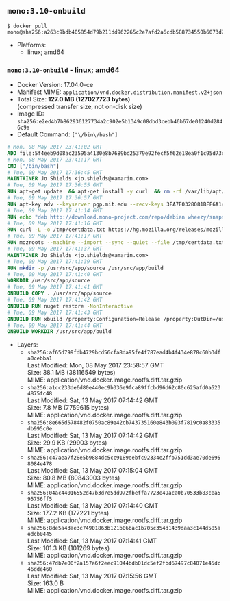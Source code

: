 ## `mono:3.10-onbuild`

```console
$ docker pull mono@sha256:a263c9bdb405854d79b211dd962265c2e7afd2a6cdb588734550b6073d2a93ed
```

-	Platforms:
	-	linux; amd64

### `mono:3.10-onbuild` - linux; amd64

-	Docker Version: 17.04.0-ce
-	Manifest MIME: `application/vnd.docker.distribution.manifest.v2+json`
-	Total Size: **127.0 MB (127027723 bytes)**  
	(compressed transfer size, not on-disk size)
-	Image ID: `sha256:e2ed4b7b862936127734a2c902e5b1349c08dbd3cebb46b67de01240d2846c9a`
-	Default Command: `["\/bin\/bash"]`

```dockerfile
# Mon, 08 May 2017 23:41:02 GMT
ADD file:5f4eeb9d08ac23595a4130e8b7689bd25379e92fecf5f62e18ea0f1c95d73c33 in / 
# Mon, 08 May 2017 23:41:17 GMT
CMD ["/bin/bash"]
# Tue, 09 May 2017 17:36:45 GMT
MAINTAINER Jo Shields <jo.shields@xamarin.com>
# Tue, 09 May 2017 17:36:55 GMT
RUN apt-get update 	&& apt-get install -y curl 	&& rm -rf /var/lib/apt/lists/*
# Tue, 09 May 2017 17:36:57 GMT
RUN apt-key adv --keyserver pgp.mit.edu --recv-keys 3FA7E0328081BFF6A14DA29AA6A19B38D3D831EF
# Tue, 09 May 2017 17:41:14 GMT
RUN echo "deb http://download.mono-project.com/repo/debian wheezy/snapshots/3.10.0 main" > /etc/apt/sources.list.d/mono-xamarin.list         && echo "deb http://download.mono-project.com/repo/debian 310-security main" >> /etc/apt/sources.list.d/mono-xamarin.list 	&& apt-get update 	&& apt-get install -y mono-devel fsharp mono-vbnc nuget 	&& rm -rf /var/lib/apt/lists/*
# Tue, 09 May 2017 17:41:16 GMT
RUN curl -L -o /tmp/certdata.txt https://hg.mozilla.org/releases/mozilla-release/raw-file/5d447d9abfdf/security/nss/lib/ckfw/builtins/certdata.txt
# Tue, 09 May 2017 17:41:17 GMT
RUN mozroots --machine --import --sync --quiet --file /tmp/certdata.txt
# Tue, 09 May 2017 17:41:37 GMT
MAINTAINER Jo Shields <jo.shields@xamarin.com>
# Tue, 09 May 2017 17:41:39 GMT
RUN mkdir -p /usr/src/app/source /usr/src/app/build
# Tue, 09 May 2017 17:41:40 GMT
WORKDIR /usr/src/app/source
# Tue, 09 May 2017 17:41:41 GMT
ONBUILD COPY . /usr/src/app/source
# Tue, 09 May 2017 17:41:42 GMT
ONBUILD RUN nuget restore -NonInteractive
# Tue, 09 May 2017 17:41:43 GMT
ONBUILD RUN xbuild /property:Configuration=Release /property:OutDir=/usr/src/app/build/
# Tue, 09 May 2017 17:41:44 GMT
ONBUILD WORKDIR /usr/src/app/build
```

-	Layers:
	-	`sha256:af65d799fdb4729bcd56cfa8da95fe4f787ead4b4f434e878c60b3dfa0cebba1`  
		Last Modified: Mon, 08 May 2017 23:58:57 GMT  
		Size: 38.1 MB (38116549 bytes)  
		MIME: application/vnd.docker.image.rootfs.diff.tar.gzip
	-	`sha256:a1cc233de6d80e440ec9b336e9fca89ffcbd96d62c80c625afd0a5234875fc48`  
		Last Modified: Sat, 13 May 2017 07:14:42 GMT  
		Size: 7.8 MB (7759615 bytes)  
		MIME: application/vnd.docker.image.rootfs.diff.tar.gzip
	-	`sha256:8e665d578482f0750ac89e42cb743735160e843b093f7819c0a83335db995c0e`  
		Last Modified: Sat, 13 May 2017 07:14:42 GMT  
		Size: 29.9 KB (29903 bytes)  
		MIME: application/vnd.docker.image.rootfs.diff.tar.gzip
	-	`sha256:c47aea7f28e5b9884dc5cc9189eebfc92334e2ffb751dd3ae70de6958084e478`  
		Last Modified: Sat, 13 May 2017 07:15:04 GMT  
		Size: 80.8 MB (80843003 bytes)  
		MIME: application/vnd.docker.image.rootfs.diff.tar.gzip
	-	`sha256:04ac44016552d47b3d7e5dd972fbeffa7723e49aca0b70533b83cea595756ff5`  
		Last Modified: Sat, 13 May 2017 07:14:40 GMT  
		Size: 177.2 KB (177221 bytes)  
		MIME: application/vnd.docker.image.rootfs.diff.tar.gzip
	-	`sha256:8de5a43ae3c74901863b121b06bac1b705c354d1439daa3c144d585aedcb0445`  
		Last Modified: Sat, 13 May 2017 07:14:41 GMT  
		Size: 101.3 KB (101269 bytes)  
		MIME: application/vnd.docker.image.rootfs.diff.tar.gzip
	-	`sha256:47db7e00f2a157a6f2eec91044bdb01dc5ef2fbd67497c84071e45dc46dde460`  
		Last Modified: Sat, 13 May 2017 07:15:56 GMT  
		Size: 163.0 B  
		MIME: application/vnd.docker.image.rootfs.diff.tar.gzip
